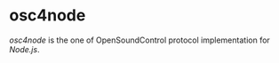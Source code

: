 osc4node
========

*osc4node* is the one of OpenSoundControl protocol implementation for *Node.js*.
